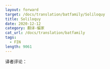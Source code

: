 ```yaml
---
layout: forward
target: /docs/translation/batfamily/Soliloquy
title: Soliloquy
date: 2020-12-12
category: 翻译-蝙家
cat_url: /docs/translation/batfamily
tags: 
  - FIN
length: 9061
---
```


译者评论：
